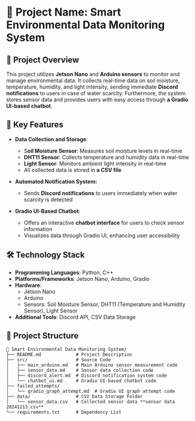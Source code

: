 # 🌱  **Project Name: Smart Environmental Data Monitoring System**

## 📖 **Project Overview**
This project utilizes **Jetson Nano** and **Arduino sensors** to monitor and manage environmental data.
It collects real-time data on soil moisture, temperature, humidity, and light intensity, sending immediate **Discord notifications** to users in case of water scarcity. Furthermore, the system stores sensor data and provides users with easy access through **a Gradio UI-based chatbot**.

## 🚀 **Key Features**
- **Data Collection and Storage**:
  - S**oil Moisture Sensor**: Measures soil moisture levels in real-time
  - **DHT11 Sensor**: Collects temperature and humidity data in real-time
  - **Light Sensor**: Monitors ambient light intensity in real-time
  - All collected data is stored in **a CSV file**
    
- **Automated Notification System:**
  - Sends **Discord notifications** to users immediately when water scarcity is detected
  
- **Gradio UI-Based Chatbot**:
  - Offers an interactive **chatbot interface** for users to check sensor information
  - Visualizes data through Gradio UI, enhancing user accessibility
    
## 🛠️ **Technology Stack**
- **Programming Languages**: Python, C++
- **Platforms/Frameworks**: Jetson Nano, Arduino, Gradio
- **Hardware**:
  - Jetson Nano
  - Arduino
  - Sensors: Soil Moisture Sensor, DHT11 (Temperature and Humidity Sensor), Light Sensor
- **Additional Tools**: Discord API, CSV Data Storage


## 📁 **Project Structure**
```plaintext
📁 Smart Environmental Data Monitoring System/
├── README.md             # Project Description
├── src/                  # Source Code
│   ├── main_arduino.md   # Main Arduino sensor measurement code
│   ├── sensor_data.md    # Sensor data collection code
│   ├── discord_alert.md  # Discord notification system code
│   └── chatbot_ui.md     # Gradio UI-based chatbot code
├── failed_attempts/
│   └── gradio_graph_attempt.md  # Gradio UI graph attempt code
├── data/                 # CSV Data Storage Folder
│   └── sensor_data.csv   # Collected sensor data **sensor data 20241213.csv**
└── requirements.txt      # Dependency List

